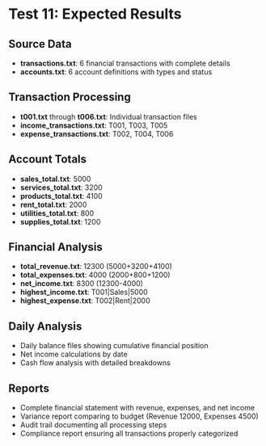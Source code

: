 # Test 11: Expected Results

## Source Data
- **transactions.txt**: 6 financial transactions with complete details
- **accounts.txt**: 6 account definitions with types and status

## Transaction Processing
- **t001.txt** through **t006.txt**: Individual transaction files
- **income_transactions.txt**: T001, T003, T005
- **expense_transactions.txt**: T002, T004, T006

## Account Totals
- **sales_total.txt**: 5000
- **services_total.txt**: 3200
- **products_total.txt**: 4100
- **rent_total.txt**: 2000
- **utilities_total.txt**: 800
- **supplies_total.txt**: 1200

## Financial Analysis
- **total_revenue.txt**: 12300 (5000+3200+4100)
- **total_expenses.txt**: 4000 (2000+800+1200)
- **net_income.txt**: 8300 (12300-4000)
- **highest_income.txt**: T001|Sales|5000
- **highest_expense.txt**: T002|Rent|2000

## Daily Analysis
- Daily balance files showing cumulative financial position
- Net income calculations by date
- Cash flow analysis with detailed breakdowns

## Reports
- Complete financial statement with revenue, expenses, and net income
- Variance report comparing to budget (Revenue 12000, Expenses 4500)
- Audit trail documenting all processing steps
- Compliance report ensuring all transactions properly categorized